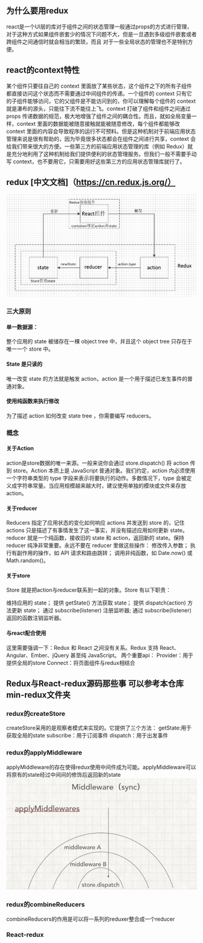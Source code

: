 ## 为什么要用redux

react是一个UI层的库对于组件之间的状态管理一般通过props的方式进行管理，对于这种方式如果组件嵌套少的情况下问题不大，但是一旦遇到多级组件嵌套或者跨组件之间通信时就会相当的繁琐，而且
对于一些全局状态的管理也不是特别方便。

## react的context特性  

某个组件只要往自己的 context 里面放了某些状态，这个组件之下的所有子组件都直接访问这个状态而不需要通过中间组件的传递。一个组件的 context 只有它的子组件能够访问，它的父组件是不能访问到的，你可以理解每个组件的 context 就是瀑布的源头，只能往下流不能往上飞。context 打破了组件和组件之间通过 props 传递数据的规范，极大地增强了组件之间的耦合性。而且，就如全局变量一样，context 里面的数据能被随意接触就能被随意修改，每个组件都能够改 context 里面的内容会导致程序的运行不可预料。但是这种机制对于前端应用状态管理来说是很有帮助的，因为毕竟很多状态都会在组件之间进行共享，context 会给我们带来很大的方便。一些第三方的前端应用状态管理的库（例如 Redux）就是充分地利用了这种机制给我们提供便利的状态管理服务。但我们一般不需要手动写 context，也不要用它，只需要用好这些第三方的应用状态管理库就行了。

## redux [中文文档]（https://cn.redux.js.org/）

![Image text](https://github.com/ClimbYU/learn-redux/blob/master/readme-images/redux.jpg)

### 三大原则

#### 单一数据源：
整个应用的 state 被储存在一棵 object tree 中，并且这个 object tree 只存在于唯一一个 store 中。
#### State 是只读的
唯一改变 state 的方法就是触发 action，action 是一个用于描述已发生事件的普通对象。
#### 使用纯函数来执行修改
为了描述 action 如何改变 state tree ，你需要编写 reducers。

### 概念

#### 关于Action
action是store数据的唯一来源。一般来说你会通过 store.dispatch() 将 action 传到 store。Action 本质上是 JavaScript 普通对象。我们约定，action 内必须使用一个字符串类型的 type 字段来表示将要执行的动作。多数情况下，type 会被定义成字符串常量。当应用规模越来越大时，建议使用单独的模块或文件来存放 action。

#### 关于reducer
Reducers 指定了应用状态的变化如何响应 actions 并发送到 store 的，记住 actions 只是描述了有事情发生了这一事实，并没有描述应用如何更新 state。
reducer 就是一个纯函数，接收旧的 state 和 action，返回新的 state。保持 reducer 纯净非常重要。永远不要在 reducer 里做这些操作：
修改传入参数；
执行有副作用的操作，如 API 请求和路由跳转；
调用非纯函数，如 Date.now() 或 Math.random()。

#### 关于store
Store 就是把action与reducer联系到一起的对象。Store 有以下职责：

维持应用的 state；
提供 getState() 方法获取 state；
提供 dispatch(action) 方法更新 state；
通过 subscribe(listener) 注册监听器;
通过 subscribe(listener) 返回的函数注销监听器。

#### 与react配合使用
这里需要强调一下：Redux 和 React 之间没有关系。Redux 支持 React、Angular、Ember、jQuery 甚至纯 JavaScript。
两个重要api：
Provider：用于提供全局的store
Connect：将页面组件与redux相结合

## Redux与React-redux源码那些事 可以参考本仓库min-redux文件夹

### redux的createStore 
createStore采用的是观察者模式来实现的。它提供了三个方法：
getState:用于获取全局的state
subscribe：用于订阅事件
dispatch：用于出发事件
###  redux的applyMiddleware
applyMiddleware的存在使得redux使用中间件成为可能。applyMiddleware可以将原有的state经过中间间的修饰后返回新的state
![Image text](https://github.com/ClimbYU/learn-redux/blob/master/readme-images/applyMiddleware.jpg)
### redux的combineReducers
combineReducers的作用是可以将一系列的reduxer整合成一个reducer
### React-redux


